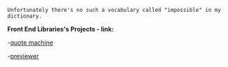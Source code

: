 `Unfortunately there's no such a vocabulary called "impossible" in my dictionary.`

**Front End Libraries's Projects - link:**

-[quote machine](https://a331998513.github.io/practice/quote_machine/)

-[previewer](https://a331998513.github.io/practice/previewer/)
